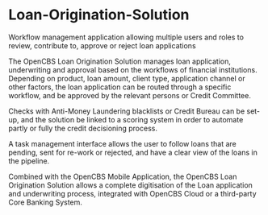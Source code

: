 # Loan-Origination-Solution
Workflow management application allowing multiple users and roles to review, contribute to, approve or reject loan applications

The OpenCBS Loan Origination Solution manages loan application, underwriting and approval based on the workflows of financial institutions. Depending on product, loan amount, client type, application channel or other factors, the loan application can be routed through a specific workflow, and be approved by the relevant persons or Credit Committee.

Checks with Anti-Money Laundering blacklists or Credit Bureau can be set-up, and the solution be linked to a scoring system in order to automate partly or fully the credit decisioning process.

A task management interface allows the user to follow loans that are pending, sent for re-work or rejected, and have a clear view of the loans in the pipeline.

Combined with the OpenCBS Mobile Application, the OpenCBS Loan Origination Solution allows a complete digitisation of the Loan application and underwriting process, integrated with OpenCBS Cloud or a third-party Core Banking System.
